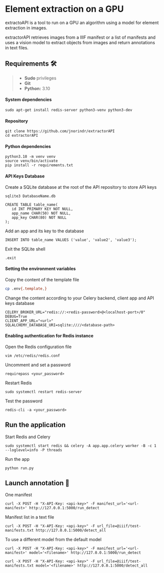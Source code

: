 # Element extraction on a GPU

extractoAPI is a tool to run on a GPU an algorithm using a model for element extraction in images.

extractorAPI retrieves images from a IIIF manifest or a list of manifests and uses a vision model to extract objects from images and return annotations in text files. 

## Requirements :hammer_and_wrench:

> - **Sudo** privileges
> - **Git**
> - **Python:** 3.10

#### System dependencies
```shell
sudo apt-get install redis-server python3-venv python3-dev
```
#### Repository
```shell
git clone https://github.com/jnorindr/extractorAPI
cd extractorAPI
```
#### Python dependencies
```shell
python3.10 -m venv venv
source venv/bin/activate
pip install -r requirements.txt
```
#### API Keys Database
Create a SQLite database at the root of the API repository to store API keys
```
sqlite3 DatabaseName.db
```
```
CREATE TABLE table_name(
   id INT PRIMARY KEY NOT NULL,
   app_name CHAR(50) NOT NULL,
   app_key CHAR(80) NOT NULL
);
```
Add an app and its key to the database
```
INSERT INTO table_name VALUES ('value', 'value2', 'value3');
```
Exit the SQLite shell
```
.exit
```
#### Setting the environment variables
Copy the content of the template file
```bash
cp .env{.template,}
```
Change the content according to your Celery backend, client app and API keys database
```
CELERY_BROKER_URL="redis://:<redis-password>@<localhost-port>/0"
DEBUG=True
CLIENT_APP_URL="<url>"
SQLALCHEMY_DATABASE_URI=sqlite:////<database-path>
```
#### Enabling authentication for Redis instance
Open the Redis configuration file
```
vim /etc/redis/redis.conf
```
Uncomment and set a password
```
requirepass <your_password>
```
Restart Redis
```
sudo systemctl restart redis-server
```
Test the password
```
redis-cli -a <your_password>
```
## Run the application 
Start Redis and Celery
```shell
sudo systemctl start redis && celery -A app.app.celery worker -B -c 1 --loglevel=info -P threads
```
Run the app
```shell
python run.py
```
## Launch annotation :rocket:
One manifest
```shell
curl -X POST -H "X-API-Key: <api-key>" -F manifest_url='<url-manifest>' http://127.0.0.1:5000/run_detect
```
Manifest list in a text file
```shell
curl -X POST -H "X-API-Key: <api-key>" -F url_file=@iiif/test-manifests.txt http://127.0.0.1:5000/detect_all
```
To use a different model from the default model
```shell
curl -X POST -H "X-API-Key: <api-key>" -F manifest_url='<url-manifest>' model='<filename>' http://127.0.0.1:5000/run_detect
```
```shell
curl -X POST -H "X-API-Key: <api-key>" -F url_file=@iiif/test-manifests.txt model='<filename>' http://127.0.0.1:5000/detect_all
```